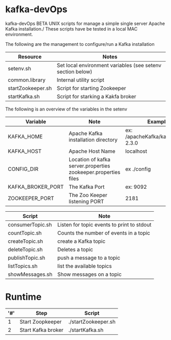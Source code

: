 # kafka-devOps

kafka-devOps BETA UNIX scripts for manage a simple single server Apache Kafka installation./
These scripts have be tested in a local MAC environment.


The following are the management to configure/run a Kafka installation

Resource | Notes
--------   | --------------------
setenv.sh  | Set local environment variables (see setenv section below)
common.library  | Internal utility script
startZookeeper.sh | Script for starting Zookeeper
startKafka.sh |  Script for starking a Kakfa broker   

The following is an overview of the variables in the setenv

Variable | Note   | Example
-------- | -------  | ------------
KAFKA_HOME | Apache Kafka installation directory | ex: /apacheKafka/kafka_2.11-2.3.0
KAFKA_HOST | Apache Host Name| localhost
CONFIG_DIR | Location of  kafka server.properties	zookeeper.properties files | ex ./config
KAFKA_BROKER_PORT | The Kafka Port  | ex: 9092
ZOOKEEPER_PORT  | The Zoo Keeper listening PORT | 2181


Script | Note   
------ | -----------  
consumerTopic.sh | Listen for topic events to print to stdout
countTopic.sh   | Counts the number of events in a topic
createTopic.sh  | create a Kafka topic
deleteTopic.sh  | Deletes a  topic
publishTopic.sh | push a message to a topic
listTopics.sh   | list the available topics
showMessages.sh  | Show messages on a topic



# Runtime

'#' | Step | Script  
------ | -----------  |----------
1 | Start Zoopkeeper | ./startZookeeper.sh  
2 | Start Kafka broker| ./startKafka.sh  

